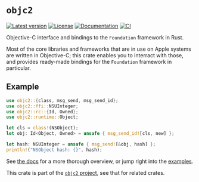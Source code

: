 # `objc2`

[![Latest version](https://badgen.net/crates/v/objc2)](https://crates.io/crates/objc2)
[![License](https://badgen.net/badge/license/MIT/blue)](../LICENSE.txt)
[![Documentation](https://docs.rs/objc2/badge.svg)](https://docs.rs/objc2/)
[![CI](https://github.com/madsmtm/objc2/actions/workflows/ci.yml/badge.svg)](https://github.com/madsmtm/objc2/actions/workflows/ci.yml)

Objective-C interface and bindings to the `Foundation` framework in Rust.

Most of the core libraries and frameworks that are in use on Apple systems are
written in Objective-C; this crate enables you to interract with those, and
provides ready-made bindings for the `Foundation` framework in particular.

## Example

```rust
use objc2::{class, msg_send, msg_send_id};
use objc2::ffi::NSUInteger;
use objc2::rc::{Id, Owned};
use objc2::runtime::Object;

let cls = class!(NSObject);
let obj: Id<Object, Owned> = unsafe { msg_send_id![cls, new] };

let hash: NSUInteger = unsafe { msg_send![&obj, hash] };
println!("NSObject hash: {}", hash);
```

See [the docs](https://docs.rs/objc2/) for a more thorough overview, or jump
right into the [examples].

This crate is part of the [`objc2` project](https://github.com/madsmtm/objc2),
see that for related crates.

[examples]: https://github.com/madsmtm/objc2/tree/master/objc2/examples
